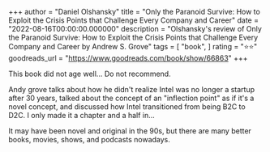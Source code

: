 +++
author = "Daniel Olshansky"
title = "Only the Paranoid Survive: How to Exploit the Crisis Points that Challenge Every Company and Career"
date = "2022-08-16T00:00:00.000000"
description = "Olshansky's review of Only the Paranoid Survive: How to Exploit the Crisis Points that Challenge Every Company and Career by Andrew S. Grove"
tags = [
    "book",
]
rating = "⭐⭐"
goodreads_url = "https://www.goodreads.com/book/show/66863"
+++

This book did not age well... Do not recommend.







Andy grove talks about how he didn't realize Intel was no longer a startup after 30 years, talked about the concept of an "inflection point" as if it's a novel concept, and discussed how Intel transitioned from being B2C to D2C. I only made it a chapter and a half in...







It may have been novel and original in the 90s, but there are many better books, movies, shows, and podcasts nowadays.
